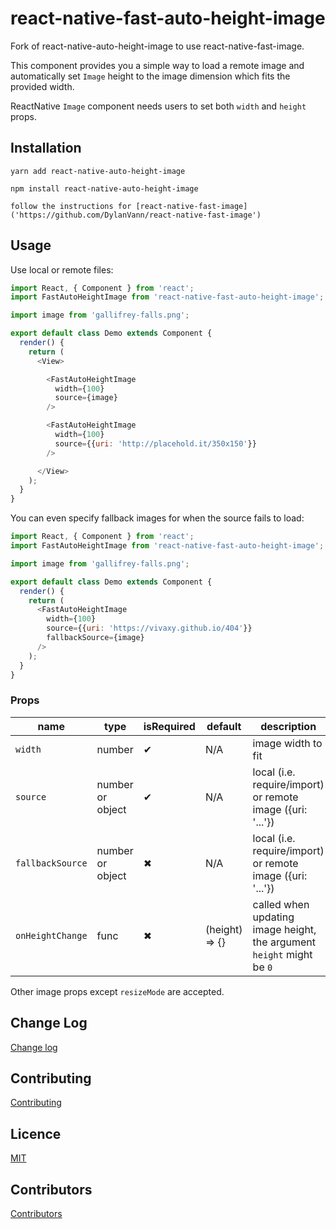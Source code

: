 # react-native-fast-auto-height-image
Fork of react-native-auto-height-image to use react-native-fast-image.

This component provides you a simple way to load a remote image and automatically set `Image` height to the image dimension which fits the provided width.

ReactNative `Image` component needs users to set both `width` and `height` props.

## Installation

`yarn add react-native-auto-height-image`

`npm install react-native-auto-height-image`

`follow the instructions for [react-native-fast-image]('https://github.com/DylanVann/react-native-fast-image')`

## Usage

Use local or remote files:

```js
import React, { Component } from 'react';
import FastAutoHeightImage from 'react-native-fast-auto-height-image';

import image from 'gallifrey-falls.png';

export default class Demo extends Component {
  render() {
    return (
      <View>

        <FastAutoHeightImage
          width={100}
          source={image}
        />

        <FastAutoHeightImage
          width={100}
          source={{uri: 'http://placehold.it/350x150'}}
        />

      </View>
    );
  }
}
```

You can even specify fallback images for when the source fails to load:

```js
import React, { Component } from 'react';
import FastAutoHeightImage from 'react-native-fast-auto-height-image';

import image from 'gallifrey-falls.png';

export default class Demo extends Component {
  render() {
    return (
      <FastAutoHeightImage
        width={100}
        source={{uri: 'https://vivaxy.github.io/404'}}
        fallbackSource={image}
      />
    );
  }
}
```

### Props

| name               | type             | isRequired    | default           | description                                                           |
| ---                | ---              | ---           | ---               | ---                                                                   |
| `width`            | number           | ✔             | N/A               | image width to fit                                                    |
| `source`           | number or object | ✔             | N/A               | local (i.e. require/import) or remote image ({uri: '...'})            |
| `fallbackSource`   | number or object | ✖             | N/A               | local (i.e. require/import) or remote image ({uri: '...'})            |
| `onHeightChange`   | func             | ✖             | (height) => {}    | called when updating image height, the argument `height` might be `0` |

Other image props except `resizeMode` are accepted.

## Change Log

[Change log](./CHANGELOG.md)

## Contributing

[Contributing](./CONTRIBUTING.md)

## Licence

[MIT](./LICENSE)

## Contributors

[Contributors](https://github.com/vivaxy/react-native-auto-height-image/graphs/contributors)
